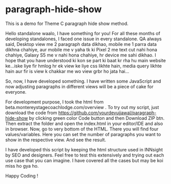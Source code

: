 # paragraph-hide-show
This is a demo for Theme C paragraph hide show method.

Hello standalone waalo, I have something for you!
For all these months of developing standalones, I faced one issue in every standalone. QA always said, Desktop view me 2 paragraph data dikhao, mobile me 1 parra data dikhna chahiye, aur mobile me v yaha tk ki Pixel 2 me text cut nahi hona chahiye, Galaxy S5 me v nahi hona chahiye, hr device me sahi dikhao. I hope that you have understood ki kon se part ki baat kr rha hu main website ke...iske liye fir hmlog hr ek view ke liye css likhte hain, media query likhte hain aur fir is view k chakkar me wo view grbr ho jata hai... 

So, now, I have developed something. I have written some JavaScript and now adjusting paragraphs in different views will be a piece of cake for everyone. 

For development purpose, I took the html from beta.montereystagecoachlodge.com/overview . To try out my script, just download the code from https://github.com/yourdevujjawal/paragraph-hide-show by clicking green color Code button and then Download ZIP btn. 
Then extract the folder and open the index.html in your editor/IDE and also in browser. 
Now, go to very bottom of the HTML. There you will find four values/variables. Here you can set the number of paragraphs you want to show in the respective view. And see the result. 

I have developed this script by keeping the html structure used in INNsight by SEO and designers. 
Feel free to test this extensively and trying out each use case that you can imagine. I have covered all the cases but may be koi miss ho gya ho. 

Happy Coding !

